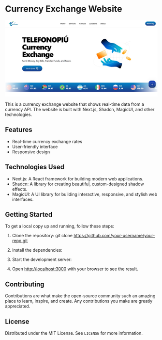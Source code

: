 # Currency Exchange Website

![Website Screenshot](./public/ScreenShot.jpeg)

This is a currency exchange website that shows real-time data from a currency API. The website is built with Next.js, Shadcn, MagicUI, and other technologies.

## Features

- Real-time currency exchange rates
- User-friendly interface
- Responsive design

## Technologies Used

- Next.js: A React framework for building modern web applications.
- Shadcn: A library for creating beautiful, custom-designed shadow effects.
- MagicUI: A UI library for building interactive, responsive, and stylish web interfaces.

## Getting Started

To get a local copy up and running, follow these steps:

1. Clone the repository:
git clone https://github.com/your-username/your-repo.git

2. Install the dependencies:

3. Start the development server:

4. Open [http://localhost:3000](http://localhost:3000) with your browser to see the result.

## Contributing

Contributions are what make the open-source community such an amazing place to learn, inspire, and create. Any contributions you make are greatly appreciated.

## License

Distributed under the MIT License. See `LICENSE` for more information.